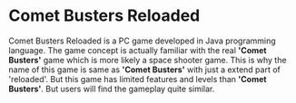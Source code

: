 # Comet Busters Reloaded

Comet Busters Reloaded is a PC game developed in Java programming language. The
game concept is actually familiar with the real **'Comet Busters'** game which
is more likely a space shooter game. This is why the name of this game is same
as **'Comet Busters'** with just a extend part of 'reloaded'. But this game has
limited features and levels than **'Comet Busters'**. But users will find the
gameplay quite similar. 
